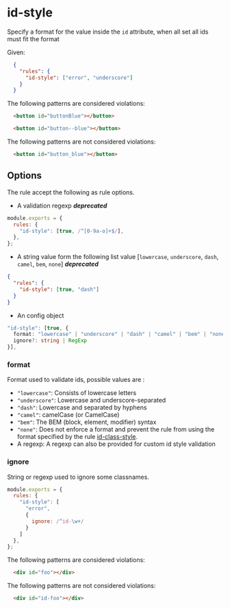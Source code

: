# id-style

Specify a format for the value inside the `id` attribute, when all set all ids must fit the format

Given:

```json
  {
    "rules": {
      "id-style": ["error", "underscore"]
    }
  }
```

The following patterns are considered violations:

```html
  <button id="buttonBlue"></button>
```

```html
  <button id="button--blue"></button>
```

The following patterns are not considered violations:

```html
  <button id="button_blue"></button>
```

## Options

The rule accept the following as rule options.

* A validation regexp **_deprecated_**

```js
module.exports = {
  rules: {
    "id-style": [true, /^[0-9a-o]+$/],
  },
};
```

* A string value form the following list value [`lowercase`, `underscore`, `dash`, `camel`, `bem`, `none`] **_deprecated_**

```json
{
  "rules": {
    "id-style": [true, "dash"]
  }
}
```

* An config object

```ts
"id-style": [true, {
  format: "lowercase" | "underscore" | "dash" | "camel" | "bem" | "none" | RegExp;
  ignore?: string | RegExp
}],
```

### format

Format used to validate ids, possible values are :

* `"lowercase"`: Consists of lowercase letters
* `"underscore"`: Lowercase and underscore-separated
* `"dash"`: Lowercase and separated by hyphens
* `"camel"`: camelCase (or CamelCase)
* `"bem"`: The BEM (block, element, modifier) syntax
* `"none"`: Does not enforce a format and prevent the rule from using the format specified by the rule [id-class-style](../id-class-style/README.md).
* A regexp: A regexp can also be provided for custom id style validation

### ignore

String or regexp used to ignore some classnames.

```js
module.exports = {
  rules: {
    "id-style": [
      "error", 
      {
        ignore: /^id-\w+/
      }
    ]
  },
};
```

The following patterns are considered violations:

```html
  <div id="foo"></div>
```

The following patterns are not considered violations:

```html
  <div id="id-foo"></div>
```

